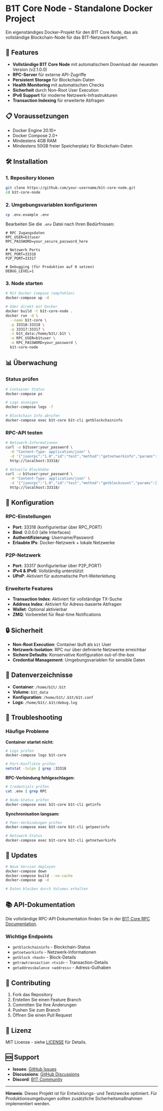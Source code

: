 # B1T Core Node - Standalone Docker Project

Ein eigenständiges Docker-Projekt für den B1T Core Node, das als vollständige Blockchain-Node für das B1T-Netzwerk fungiert.

## 🚀 Features

- **Vollständige B1T Core Node** mit automatischem Download der neuesten Version (v2.1.0.0)
- **RPC-Server** für externe API-Zugriffe
- **Persistent Storage** für Blockchain-Daten
- **Health Monitoring** mit automatischen Checks
- **Sicherheit** durch Non-Root User Execution
- **IPv6 Support** für moderne Netzwerk-Infrastrukturen
- **Transaction Indexing** für erweiterte Abfragen

## 📋 Voraussetzungen

- Docker Engine 20.10+
- Docker Compose 2.0+
- Mindestens 4GB RAM
- Mindestens 50GB freier Speicherplatz für Blockchain-Daten

## 🛠️ Installation

### 1. Repository klonen
```bash
git clone https://github.com/your-username/b1t-core-node.git
cd b1t-core-node
```

### 2. Umgebungsvariablen konfigurieren
```bash
cp .env.example .env
```

Bearbeiten Sie die `.env` Datei nach Ihren Bedürfnissen:
```env
# RPC Zugangsdaten
RPC_USER=b1tuser
RPC_PASSWORD=your_secure_password_here

# Netzwerk Ports
RPC_PORT=33318
P2P_PORT=33317

# Debugging (für Produktion auf 0 setzen)
DEBUG_LEVEL=1
```

### 3. Node starten
```bash
# Mit Docker Compose (empfohlen)
docker-compose up -d

# Oder direkt mit Docker
docker build -t b1t-core-node .
docker run -d \
  --name b1t-core \
  -p 33318:33318 \
  -p 33317:33317 \
  -v b1t_data:/home/b1t/.b1t \
  -e RPC_USER=b1tuser \
  -e RPC_PASSWORD=your_password \
  b1t-core-node
```

## 📊 Überwachung

### Status prüfen
```bash
# Container Status
docker-compose ps

# Logs anzeigen
docker-compose logs -f

# Blockchain Info abrufen
docker-compose exec b1t-core b1t-cli getblockchaininfo
```

### RPC-API testen
```bash
# Netzwerk-Informationen
curl -u b1tuser:your_password \
  -H "Content-Type: application/json" \
  -d '{"jsonrpc":"1.0","id":"test","method":"getnetworkinfo","params":[]}' \
  http://localhost:33318/

# Aktuelle Blockhöhe
curl -u b1tuser:your_password \
  -H "Content-Type: application/json" \
  -d '{"jsonrpc":"1.0","id":"test","method":"getblockcount","params":[]}' \
  http://localhost:33318/
```

## 🔧 Konfiguration

### RPC-Einstellungen
- **Port**: 33318 (konfigurierbar über RPC_PORT)
- **Bind**: 0.0.0.0 (alle Interfaces)
- **Authentifizierung**: Username/Password
- **Erlaubte IPs**: Docker-Netzwerk + lokale Netzwerke

### P2P-Netzwerk
- **Port**: 33317 (konfigurierbar über P2P_PORT)
- **IPv4 & IPv6**: Vollständig unterstützt
- **UPnP**: Aktiviert für automatische Port-Weiterleitung

### Erweiterte Features
- **Transaction Index**: Aktiviert für vollständige TX-Suche
- **Address Index**: Aktiviert für Adress-basierte Abfragen
- **Wallet**: Optional aktivierbar
- **ZMQ**: Vorbereitet für Real-time Notifications

## 🔒 Sicherheit

- **Non-Root Execution**: Container läuft als `b1t` User
- **Netzwerk-Isolation**: RPC nur über definierte Netzwerke erreichbar
- **Sichere Defaults**: Konservative Konfiguration out-of-the-box
- **Credential Management**: Umgebungsvariablen für sensible Daten

## 📁 Datenverzeichnisse

- **Container**: `/home/b1t/.b1t`
- **Volume**: `b1t_data`
- **Konfiguration**: `/home/b1t/.b1t/b1t.conf`
- **Logs**: `/home/b1t/.b1t/debug.log`

## 🚨 Troubleshooting

### Häufige Probleme

**Container startet nicht:**
```bash
# Logs prüfen
docker-compose logs b1t-core

# Port-Konflikte prüfen
netstat -tulpn | grep :33318
```

**RPC-Verbindung fehlgeschlagen:**
```bash
# Credentials prüfen
cat .env | grep RPC

# Node-Status prüfen
docker-compose exec b1t-core b1t-cli getinfo
```

**Synchronisation langsam:**
```bash
# Peer-Verbindungen prüfen
docker-compose exec b1t-core b1t-cli getpeerinfo

# Netzwerk-Status
docker-compose exec b1t-core b1t-cli getnetworkinfo
```

## 🔄 Updates

```bash
# Neue Version deployen
docker-compose down
docker-compose build --no-cache
docker-compose up -d

# Daten bleiben durch Volumes erhalten
```

## 📚 API-Dokumentation

Die vollständige RPC-API Dokumentation finden Sie in der [B1T Core RPC Documentation](docs/rpc-api.md).

### Wichtige Endpoints

- `getblockchaininfo` - Blockchain-Status
- `getnetworkinfo` - Netzwerk-Informationen
- `getblock <hash>` - Block-Details
- `getrawtransaction <txid>` - Transaction-Details
- `getaddressbalance <address>` - Adress-Guthaben

## 🤝 Contributing

1. Fork das Repository
2. Erstellen Sie einen Feature Branch
3. Committen Sie Ihre Änderungen
4. Pushen Sie zum Branch
5. Öffnen Sie einen Pull Request

## 📄 Lizenz

MIT License - siehe [LICENSE](LICENSE) für Details.

## 🆘 Support

- **Issues**: [GitHub Issues](https://github.com/your-username/b1t-core-node/issues)
- **Discussions**: [GitHub Discussions](https://github.com/your-username/b1t-core-node/discussions)
- **Discord**: [B1T Community](https://discord.gg/b1t)

---

**Hinweis**: Dieses Projekt ist für Entwicklungs- und Testzwecke optimiert. Für Produktionsumgebungen sollten zusätzliche Sicherheitsmaßnahmen implementiert werden.